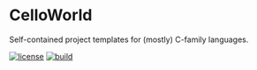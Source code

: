# CelloWorld

Self-contained project templates for (mostly) C-family languages.

[![license](https://img.shields.io/github/license/auneri/CelloWorld.svg)](https://github.com/auneri/CelloWorld/blob/master/LICENSE.md)
[![build](https://img.shields.io/travis/auneri/CelloWorld.svg)](https://travis-ci.org/auneri/CelloWorld)
